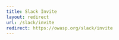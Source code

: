 ```yaml
---
title: Slack Invite
layout: redirect
url: /slack/invite
redirect: https://owasp.org/slack/invite
---
```

